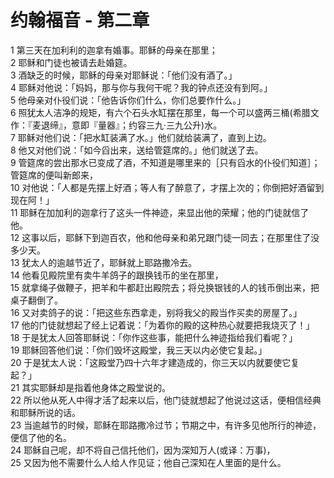 # 约翰福音 - 第二章
  
 1 第三天在加利利的迦拿有婚事。耶稣的母亲在那里；  
 2 耶稣和门徒也被请去赴婚筵。  
 3 酒缺乏的时候，耶稣的母亲对耶稣说：「他们没有酒了。」  
 4 耶稣对他说：「妈妈，那与你与我何干呢？我的钟点还没有到阿。」  
 5 他母亲对仆役们说：「他告诉你们什么，你们总要作什么。」  
 6 照犹太人洁净的规矩，有六个石头水缸摆在那里，每一个可以盛两三桶(希腊文作：『麦退缔』，意即『量器』；约容三九·三九公升)水。  
 7 耶稣对他们说：「把水缸装满了水。」他们就给装满了，直到上边。  
 8 他又对他们说：「如今舀出来，送给管筵席的。」他们就送了去。  
 9 管筵席的尝出那水已变成了酒，不知道是哪里来的［只有舀水的仆役们知道］；管筵席的便叫新郎来，  
 10 对他说：「人都是先摆上好酒；等人有了醉意了，才摆上次的；你倒把好酒留到现在阿！」  
 11 耶稣在加加利的迦拿行了这头一件神迹，来显出他的荣耀；他的门徒就信了他。  
 12 这事以后，耶稣下到迦百农，他和他母亲和弟兄跟门徒一同去；在那里住了没多少天。  
 13 犹太人的逾越节近了，耶稣就上耶路撒冷去。  
 14 他看见殿院里有卖牛羊鸽子的跟换钱币的坐在那里，  
 15 就拿绳子做鞭子，把羊和牛都赶出殿院去；将兑换银钱的人的钱币倒出来，把桌子翻倒了。  
 16 又对卖鸽子的说：「把这些东西拿走，别将我父的殿当作买卖的房屋了。」  
 17 他的门徒就想起了经上记着说：「为着你的殿的这种热心就要把我烧灭了！」  
 18 于是犹太人回答耶稣说：「你作这些事，能把什么神迹指给我们看呢？」  
 19 耶稣回答他们说：「你们毁坏这殿堂，我三天以内必使它复起。」  
 20 于是犹太人说：「这殿堂乃四十六年才建造成的，你三天以内就要使它复起？」  
 21 其实耶稣却是指着他身体之殿堂说的。  
 22 所以他从死人中得才活了起来以后，他门徒就想起了他说过这话，便相信经典和耶稣所说的话。  
 23 当逾越节的时候，耶稣在耶路撒冷过节；节期之中，有许多见他所行的神迹，便信了他的名。  
 24 耶稣自己呢，却不将自己信托他们，因为深知万人(或译：万事)，  
 25 又因为他不需要什么人给人作见证；他自己深知在人里面的是什么。